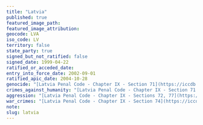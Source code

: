 ```yaml
---
title: "Latvia"
published: true
featured_image_path:
featured_image_attribution:
geocode: LVA
iso_code: LV
territory: false
state_party: true
signed_but_not_ratified: false
signed_date: 1999-04-22
ratified_or_acceded_date:
entry_into_force_date: 2002-09-01
ratified_apic_date: 2004-10-28
genocide: "[Latvia Penal Code - Chapter IX - Section 71](https://iccdb.hrlc.net/data/doc/452/keyword/46/)"
crimes_against_humanity: "[Latvia Penal Code - Chapter IX - Section 71.2](https://iccdb.hrlc.net/data/doc/452/keyword/13/)"
aggression: "[Latvia Penal Code - Chapter IX - Sections 72, 77](https://iccdb.hrlc.net/data/doc/452/keyword/1/)"
war_crimes: "[Latvia Penal Code - Chapter IX - Section 74](https://iccdb.hrlc.net/data/doc/452/keyword/145/)"
note:
slug: latvia
---
```

